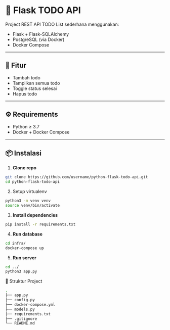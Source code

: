 # 📝 Flask TODO API

Project REST API TODO List sederhana menggunakan:
- Flask + Flask-SQLAlchemy
- PostgreSQL (via Docker)
- Docker Compose

---

## 🚀 Fitur

- Tambah todo
- Tampilkan semua todo
- Toggle status selesai
- Hapus todo

---

## ⚙️ Requirements

- Python ≥ 3.7
- Docker + Docker Compose

---

## 📦 Instalasi

1. **Clone repo**
```bash
git clone https://github.com/username/python-flask-todo-api.git
cd python-flask-todo-api
```
2. Setup virtualenv
```bash
python3 -m venv venv
source venv/bin/activate
```
3. **Install dependencies**
```bash
pip install -r requirements.txt
```
4. **Run database**
```bash
cd infra/
docker-compose up
```
5. **Run server**
```bash
cd ../
python3 app.py
```

📁 Struktur Project
```bash
.
├── app.py
├── config.py
├── docker-compose.yml
├── models.py
├── requirements.txt
├── .gitignore
└── README.md
```
